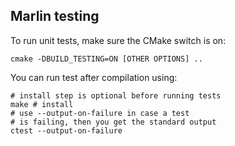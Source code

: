 ## Marlin testing

To run unit tests, make sure the CMake switch is on:

```shell
cmake -DBUILD_TESTING=ON [OTHER OPTIONS] ..
```

You can run test after compilation using:

```shell
# install step is optional before running tests
make # install
# use --output-on-failure in case a test
# is failing, then you get the standard output
ctest --output-on-failure
```
